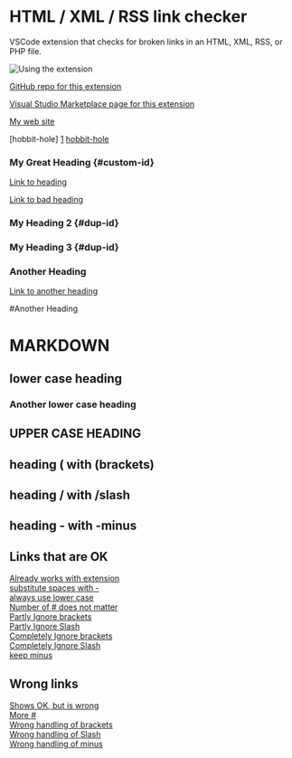 # HTML / XML / RSS link checker
VSCode extension that checks for broken links in an HTML, XML, RSS, or PHP file.


![Using the extension](nosuchfile1.jpg "Using the extension")

[GitHub repo for this extension](nosuchfile2.html)

[Visual Studio Marketplace page for this extension](nosuchfile3.html)

[My web site](nosuchfile4.html)

[hobbit-hole] [1]
[hobbit-hole][2]

[1]: <nosuchfile5.html> "Hobbit lifestyles"
[2]: nosuchfile6.html "Hobbit lifestyles"

### My Great Heading {#custom-id}

[Link to heading](#custom-id)

[Link to bad heading](#bad-id)

### My Heading 2 {#dup-id}

### My Heading 3 {#dup-id}


### Another Heading

[Link to another heading](#another-heading)

#Another Heading





# MARKDOWN

## lower case heading

### Another lower case heading

## UPPER CASE HEADING

## heading ( with (brackets)

## heading / with /slash

## heading - with -minus

## Links that are OK

[Already works with extension](#markdown)  
[substitute spaces with -](#lower-case-heading)  
[always use lower case](#upper-case-heading)  
[Number of # does not matter](#another-lower-case-heading)  
[Partly Ignore brackets](#heading--with-brackets)  
[Partly Ignore Slash](#heading--with-slash)  
[Completely Ignore brackets](#heading-with-brackets)  
[Completely Ignore Slash](#heading-with-slash)  
[keep minus](#heading---with--minus)  

## Wrong links

[Shows OK, but is wrong](#MARKDOWN)  
[More #](##markdown)  
[Wrong handling of brackets](#heading---with--brackets)  
[Wrong handling of Slash](#heading---with--slash)  
[Wrong handling of minus](#heading--with-minus)  
